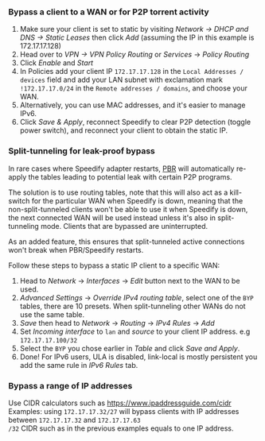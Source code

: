 ### Bypass a client to a WAN or for P2P torrent activity

1. Make sure your client is set to static by visiting _Network -> DHCP and DNS -> Static Leases_ then click _Add_ (assuming the IP in this example is 172.17.17.128)
2. Head over to _VPN -> VPN Policy Routing_ or *Services* -> *Policy Routing* 
3. Click _Enable_ and _Start_
4. In Policies add your client IP `172.17.17.128` in the `Local Addresses / devices` field and add your LAN subnet with exclamation mark `!172.17.17.0/24` in the `Remote addresses / domains`, and choose your WAN.
5. Alternatively, you can use MAC addresses, and it's easier to manage IPv6.
6. Click *Save & Apply*, reconnect Speedify to clear P2P detection (toggle power switch), and reconnect your client to obtain the static IP.

### Split-tunneling for leak-proof bypass

In rare cases where Speedify adapter restarts, [PBR](https://docs.openwrt.melmac.net/pbr/) will automatically re-apply the tables leading to potential leak with certain P2P programs.  

The solution is to use routing tables, note that this will also act as a kill-switch for the particular WAN when Speedify is down, meaning that the non-split-tunneled clients won't be able to use it when Speedify is down, the next connected WAN will be used instead unless it's also in split-tunneling mode. Clients that are bypassed are uninterrupted.

As an added feature, this ensures that split-tunneled active connections won't break when PBR/Speedify restarts.  

Follow these steps to bypass a static IP client to a specific WAN:

1. Head to *Network* -> *Interfaces* -> *Edit* button next to the WAN to be used.
2. *Advanced Settings* -> *Override IPv4 routing table*, select one of the `BYP` tables, there are 10 presets. When split-tunneling other WANs do not use the same table.
3. *Save* then head to *Network* -> *Routing* -> *IPv4 Rules* -> *Add*
4. Set *Incoming interface* to `lan` and *source* to your client IP address. e.g `172.17.17.100/32`
5. Select the `BYP` you chose earlier in *Table* and click *Save and Apply*.
6. Done! For IPv6 users, ULA is disabled, link-local is mostly persistent you add the same rule in *IPv6 Rules* tab.

### Bypass a range of IP addresses

Use CIDR calculators such as https://www.ipaddressguide.com/cidr  
Examples: using `172.17.17.32/27` will bypass clients with IP addresses between `172.17.17.32` and `172.17.17.63`  
`/32` CIDR such as in the previous examples equals to one IP address.